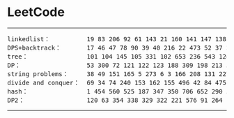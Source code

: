 # LeetCode
_ _ _
<pre>linkedlist：          19 83 206 92 61 143 21 160 141 147 138 142 148 146              due: 4/19  
DPS+backtrack：       17 46 47 78 90 39 40 216 22 473 52 37 282 301                   due: 4/26  
tree：                101 104 145 105 331 102 653 236 543 124 87 117 99 337           due: 5/3  
DP：                  53 300 72 121 122 123 188 309 198 213 312 96 140 10             due: 5/10 
string problems：     38 49 151 165 5 273 6 3 166 208 131 227 30 214                  due: 5/17  
divide and conquer：  69 34 74 240 153 162 155 496 42 84 475 4 239 456                due: 5/24  
hash：                1 454 560 525 187 347 350 706 652 290 554 149 355 128           due: 5/31  
DP2：                 120 63 354 338 329 322 221 576 91 264 115 132 526 486           due: 6/7</pre>
- - -
